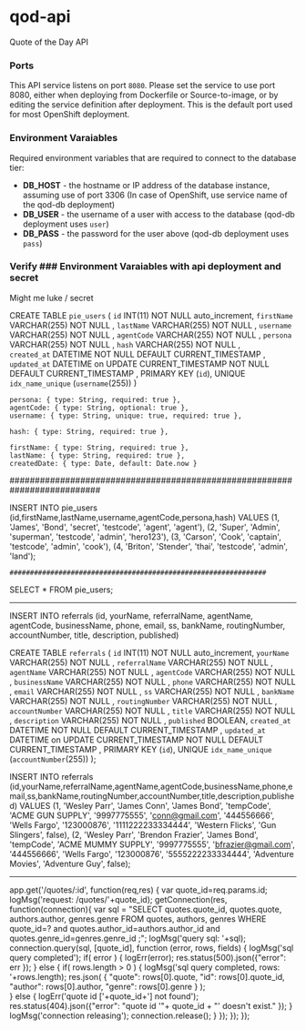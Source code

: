 # qod-api

Quote of the Day API

### Ports
This API service listens on port `8080`. Please set the service to use port 8080, either when deploying from Dockerfile or Source-to-image, or by editing the service definition after deployment. This is the default port used for most OpenShift deployment.

### Environment Varaiables
Required environment variables that are required to connect to the database tier:
- **DB_HOST** - the hostname or IP address of the database instance, assuming use of port 3306 (In case of OpenShift, use service name of the qod-db deployment)
- **DB_USER** - the username of a user with access to the database (qod-db deployment uses `user`)
- **DB_PASS** - the password for the user above (qod-db deployment uses `pass`)

### Verify ### Environment Varaiables with api deployment and secret
Might me luke / secret

CREATE TABLE `pie_users`
(
  `id`            INT(11) NOT NULL auto_increment,
  `firstName`          VARCHAR(255) NOT NULL ,
  `lastName`          VARCHAR(255) NOT NULL ,
  `username`          VARCHAR(255) NOT NULL ,
  `agentCode`          VARCHAR(255) NOT NULL ,
  `persona`          VARCHAR(255) NOT NULL ,
  `hash`          VARCHAR(255) NOT NULL ,  
  `created_at`    DATETIME NOT NULL DEFAULT CURRENT_TIMESTAMP ,
  `updated_at`    DATETIME on UPDATE CURRENT_TIMESTAMP NOT NULL DEFAULT CURRENT_TIMESTAMP ,
  PRIMARY KEY (`id`),
  UNIQUE `idx_name_unique` (`username`(255))
)

    persona: { type: String, required: true },
    agentCode: { type: String, optional: true },
    username: { type: String, unique: true, required: true },
   
    hash: { type: String, required: true },
   
    firstName: { type: String, required: true },
    lastName: { type: String, required: true },
    createdDate: { type: Date, default: Date.now }



##########################################################################

INSERT INTO pie_users (id,firstName,lastName,username,agentCode,persona,hash)
VALUES
(1, 'James', 'Bond', 'secret', 'testcode', 'agent', 'agent'),
(2, 'Super', 'Admin', 'superman', 'testcode', 'admin', 'hero123'),
(3, 'Carson', 'Cook', 'captain', 'testcode', 'admin', 'cook'),
(4, 'Briton', 'Stender', 'thai', 'testcode', 'admin', 'land');

    ###############################################################
SELECT * FROM pie_users;

********************************************************************************************

 INSERT INTO referrals (id, yourName, referralName, agentName, agentCode, businessName, phone, email, ss, bankName, routingNumber, accountNumber, title, description, published)

CREATE TABLE `referrals`
(
  `id`            INT(11) NOT NULL auto_increment,
  `yourName`      VARCHAR(255) NOT NULL ,
  `referralName`  VARCHAR(255) NOT NULL ,
  `agentName`      VARCHAR(255) NOT NULL ,
  `agentCode`      VARCHAR(255) NOT NULL ,
  `businessName`   VARCHAR(255) NOT NULL ,
  `phone`          VARCHAR(255) NOT NULL ,
  `email`          VARCHAR(255) NOT NULL ,
  `ss`             VARCHAR(255) NOT NULL ,
  `bankName`       VARCHAR(255) NOT NULL ,
  `routingNumber`  VARCHAR(255) NOT NULL ,
  `accountNumber`  VARCHAR(255) NOT NULL ,
  `title`          VARCHAR(255) NOT NULL ,
  `description`    VARCHAR(255) NOT NULL ,
  `published`      BOOLEAN, 
  `created_at`    DATETIME NOT NULL DEFAULT CURRENT_TIMESTAMP ,
  `updated_at`    DATETIME on UPDATE CURRENT_TIMESTAMP NOT NULL DEFAULT CURRENT_TIMESTAMP ,
  PRIMARY KEY (`id`),
  UNIQUE `idx_name_unique` (`accountNumber`(255))
);

 INSERT INTO referrals (id,yourName,referralName,agentName,agentCode,businessName,phone,email,ss,bankName,routingNumber,accountNumber,title,description,published)
 VALUES
 (1, 'Wesley Parr', 'James Conn', 'James Bond', 'tempCode', 'ACME GUN SUPPLY', '9997775555', 'conn@gmail.com', '444556666', 'Wells Fargo', '123000876', '1111222233334444', 'Western Flicks', 'Gun Slingers', false),
 (2, 'Wesley Parr', 'Brendon Frazier', 'James Bond', 'tempCode', 'ACME MUMMY SUPPLY', '9997775555', 'bfrazier@gmail.com', '444556666', 'Wells Fargo', '123000876', '5555222233334444', 'Adventure Movies', 'Adventure Guy', false);

 **********************************************************************************************************

 app.get('/quotes/:id', function(req,res) {
	var quote_id=req.params.id;
    logMsg('request: /quotes/'+quote_id);
	getConnection(res, function(connection){
        var sql = "SELECT quotes.quote_id, quotes.quote, authors.author, genres.genre FROM quotes, authors, genres WHERE quote_id=? and quotes.author_id=authors.author_id and quotes.genre_id=genres.genre_id ;";
        logMsg('query sql: '+sql);
		connection.query(sql, [quote_id], function (error, rows, fields) {
            logMsg('sql query completed');
			if( error ) {
                logErr(error);
				res.status(500).json({"error": err });
			} else {
				if( rows.length > 0 ) {
                    logMsg('sql query completed, rows: '+rows.length);
					res.json( { "quote": rows[0].quote, "id": rows[0].quote_id, "author": rows[0].author, "genre": rows[0].genre } );	
				} else {
                    logErr('quote id ['+quote_id+'] not found');
					res.status(404).json({"error": "quote id '"+ quote_id + "' doesn't exist." });
                }
                logMsg('connection releasing');
				connection.release();
			}
		});
	});
});